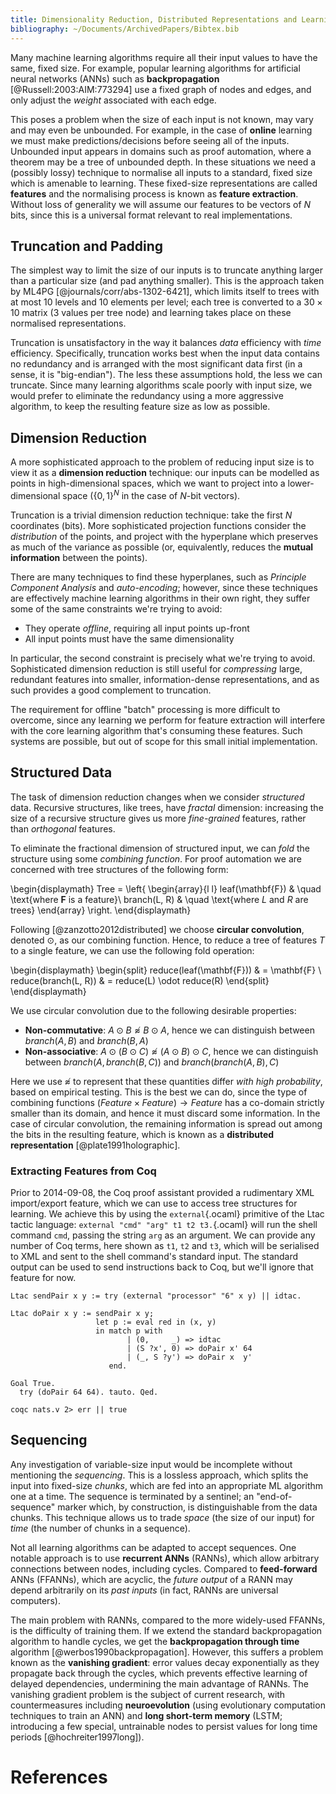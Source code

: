 ```yaml
---
title: Dimensionality Reduction, Distributed Representations and Learning Structured Data
bibliography: ~/Documents/ArchivedPapers/Bibtex.bib
---
```


Many machine learning algorithms require all their input values to have the same, fixed size. For example, popular learning algorithms for artificial neural networks (ANNs) such as **backpropagation** [@Russell:2003:AIM:773294] use a fixed graph of nodes and edges, and only adjust the *weight* associated with each edge.

This poses a problem when the size of each input is not known, may vary and may even be unbounded. For example, in the case of **online** learning we must make predictions/decisions before seeing all of the inputs. Unbounded input appears in domains such as proof automation, where a theorem may be a tree of unbounded depth. In these situations we need a (possibly lossy) technique to normalise all inputs to a standard, fixed size which is amenable to learning. These fixed-size representations are called **features** and the normalising process is known as **feature extraction**. Without loss of generality we will assume our features to be vectors of $N$ bits, since this is a universal format relevant to real implementations.

## Truncation and Padding ##

The simplest way to limit the size of our inputs is to truncate anything larger than a particular size (and pad anything smaller). This is the approach taken by ML4PG [@journals/corr/abs-1302-6421], which limits itself to trees with at most 10 levels and 10 elements per level; each tree is converted to a $30 \times 10$ matrix (3 values per tree node) and learning takes place on these normalised representations.

Truncation is unsatisfactory in the way it balances *data* efficiency with *time* efficiency. Specifically, truncation works best when the input data contains no redundancy and is arranged with the most significant data first (in a sense, it is "big-endian"). The less these assumptions hold, the less we can truncate. Since many learning algorithms scale poorly with input size, we would prefer to eliminate the redundancy using a more aggressive algorithm, to keep the resulting feature size as low as possible.

## Dimension Reduction ##

A more sophisticated approach to the problem of reducing input size is to view it as a **dimension reduction** technique: our inputs can be modelled as points in high-dimensional spaces, which we want to project into a lower-dimensional space ($\left\{ {0, 1} \right\}^N$ in the case of $N$-bit vectors).

Truncation is a trivial dimension reduction technique: take the first $N$ coordinates (bits). More sophisticated projection functions consider the *distribution* of the points, and project with the hyperplane which preserves as much of the variance as possible (or, equivalently, reduces the **mutual information** between the points).

There are many techniques to find these hyperplanes, such as *Principle Component Analysis* and *auto-encoding*; however, since these techniques are effectively machine learning algorithms in their own right, they suffer some of the same constraints we're trying to avoid:

 - They operate *offline*, requiring all input points up-front
 - All input points must have the same dimensionality

In particular, the second constraint is precisely what we're trying to avoid. Sophisticated dimension reduction is still useful for *compressing* large, redundant features into smaller, information-dense representations, and as such provides a good complement to truncation.

The requirement for offline "batch" processing is more difficult to overcome, since any learning we perform for feature extraction will interfere with the core learning algorithm that's consuming these features. Such systems are possible, but out of scope for this small initial implementation.

## Structured Data ##

The task of dimension reduction changes when we consider *structured* data. Recursive structures, like trees, have *fractal* dimension: increasing the size of a recursive structure gives us more *fine-grained* features, rather than *orthogonal* features.

To eliminate the fractional dimension of structured input, we can *fold* the structure using some *combining function*. For proof automation we are concerned with tree structures of the following form:

\begin{displaymath}
  Tree = \left\{
           \begin{array}{l l}
             leaf(\mathbf{F})      & \quad \text{where $\mathbf{F}$ is a feature}\\
             branch(L, R) & \quad \text{where $L$ and $R$ are trees}
           \end{array}
         \right.
\end{displaymath}

Following [@zanzotto2012distributed] we choose **circular convolution**, denoted $\odot$, as our combining function. Hence, to reduce a tree of features $T$ to a single feature, we can use the following fold operation:

\begin{displaymath}
  \begin{split}
    reduce(leaf(\mathbf{F}))      & = \mathbf{F}
    \\
    reduce(branch(L, R)) & = reduce(L) \odot reduce(R)
  \end{split}
\end{displaymath}

We use circular convolution due to the following desirable properties:

 - **Non-commutative**: $A \odot B  \not\approx B \odot A$, hence we can distinguish between $branch(A, B)$ and $branch(B, A)$
 - **Non-associative**: $A \odot (B \odot C) \not\approx (A \odot B) \odot C$, hence we can distinguish between $branch(A, branch(B, C))$ and $branch(branch(A, B), C)$

Here we use $\not\approx$ to represent that these quantities differ *with high probability*, based on empirical testing. This is the best we can do, since the type of combining functions $(Feature \times Feature) \rightarrow Feature$ has a co-domain strictly smaller than its domain, and hence it must discard some information. In the case of circular convolution, the remaining information is spread out among the bits in the resulting feature, which is known as a **distributed representation** [@plate1991holographic].

### Extracting Features from Coq ###

Prior to 2014-09-08, the Coq proof assistant provided a rudimentary XML import/export feature, which we can use to access tree structures for learning. We achieve this by using the `external`{.ocaml} primitive of the Ltac tactic language: `external "cmd" "arg" t1 t2 t3.`{.ocaml} will run the shell command `cmd`, passing the string `arg` as an argument. We can provide any number of Coq terms, here shown as `t1`, `t2` and `t3`, which will be serialised to XML and sent to the shell command's standard input. The standard output can be used to send instructions back to Coq, but we'll ignore that feature for now.

```{pipe="tee nats.v"}
Ltac sendPair x y := try (external "processor" "6" x y) || idtac.

Ltac doPair x y := sendPair x y;
                   let p := eval red in (x, y)
                   in match p with
                          | (0,     _) => idtac
                          | (S ?x', 0) => doPair x' 64
                          | (_, S ?y') => doPair x  y'
                      end.

Goal True.
  try (doPair 64 64). tauto. Qed.
```

```{pipe="sh"}
coqc nats.v 2> err || true
```

## Sequencing ##

Any investigation of variable-size input would be incomplete without mentioning the *sequencing*. This is a lossless approach, which splits the input into fixed-size *chunks*, which are fed into an appropriate ML algorithm one at a time. The sequence is terminated by a sentinel; an "end-of-sequence" marker which, by construction, is distinguishable from the data chunks. This technique allows us to trade *space* (the size of our input) for *time* (the number of chunks in a sequence).

Not all learning algorithms can be adapted to accept sequences. One notable approach is to use **recurrent ANNs** (RANNs), which allow arbitrary connections between nodes, including cycles. Compared to **feed-forward** ANNs (FFANNs), which are acyclic, the *future output* of a RANN may depend arbitrarily on its *past inputs* (in fact, RANNs are universal computers).

The main problem with RANNs, compared to the more widely-used FFANNs, is the difficulty of training them. If we extend the standard backpropagation algorithm to handle cycles, we get the **backpropagation through time** algorithm [@werbos1990backpropagation]. However, this suffers a problem known as the **vanishing gradient**: error values decay exponentially as they propagate back through the cycles, which prevents effective learning of delayed dependencies, undermining the main advantage of RANNs. The vanishing gradient problem is the subject of current research, with countermeasures including **neuroevolution** (using evolutionary computation techniques to train an ANN) and **long short-term memory** (LSTM; introducing a few special, untrainable nodes to persist values for long time periods [@hochreiter1997long]).

# References #
